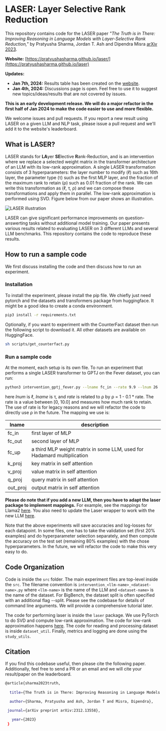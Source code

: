 # LASER: Layer Selective Rank Reduction

This repository contains code for the LASER paper _"The Truth is in There: Improving Reasoning in Language Models with Layer-Selective Rank Reduction,"_ by Pratyusha Sharma, Jordan T. Ash and Dipendra Misra [arXiv 2023](https://arxiv.org/pdf/2312.13558.pdf). 

**Website:** [https://pratyushasharma.github.io/laser/](https://pratyushasharma.github.io/laser)

**Updates:**
- **Jan 7th, 2024:** Results table has been created on the [website](https://pratyushasharma.github.io/laser). 
- **Jan 4th, 2024:** Discussions page is open. Feel free to use it to suggest new topics/ideas/results that are not covered by issues.

**This is an early development release. We will do a major refactor in the first half of Jan 2024 to make the code easier to use and more flexible.** 

We welcome issues and pull requests. If you report a new result using LASER on a given LLM and NLP task, please issue a pull request and we'll add it to the website's leaderboard.

## What is LASER?

LASER stands for **LA**yer **SE**lective **R**ank-Reduction, and is an intervention where we replace a selected weight matrix in the transformer architecture of an LLM with its low-rank approximation. A single LASER transformation consists of 3 hyperparameters: the layer number to modify (&ell;) such as 16th layer, the parameter type (&tau;) such as the first MLP layer, and the fraction of the maximum rank to retain (&rho;) such as 0.01 fraction of the rank. We can write this transformation as (&ell;, &tau;, &rho;) and we can compose these transformations and apply them in parallel. The low-rank approximation is performed using SVD. Figure below from our paper shows an illustration.

![LASER illustration](https://pratyushasharma.github.io/laser/images/main.png)

LASER can give significant performance improvements on question-answerting tasks without additional model training. Our paper presents various results related to evaluating LASER on 3 different LLMs and several LLM benchmarks. This repository contains the code to reproduce these results.

## How to run a sample code

We first discuss installing the code and then discuss how to run an experiment.

### Installation

To install the experiment, please install the pip file. We chiefly just need pytorch and the datasets and transformers package from huggingface. It might be a good idea to create a conda environment.

```bash
pip3 install -r requirements.txt
```

Optionally, if you want to experiment with the CounterFact dataset then run the following script to download it. All other datasets are available on HuggingFace.

```bash
sh scripts/get_counterfact.py
```

### Run a sample code

At the moment, each setup is its own file. To run an experiment that performs a single LASER transformer to GPTJ on the Fever dataset, you can run:

```bash
python3 intervention_gptj_fever.py --lname fc_in --rate 9.9 --lnum 26
```

here _lnum_ is &ell;, _lname_ is &tau;, and _rate_ is related to &rho; by &rho; = 1 - 0.1 * rate. The rate is a value between [0, 10.0] and measures how much rank to retain. The use of rate is for legacy reasons and we will refactor the code to directly use &rho; in the future. The mapping we use is:

**lname** | **description**| 
--- | --- |
fc_in | first layer of MLP |
fc_out | second layer of MLP | 
fc_up | a third MLP weight matrix in some LLM, used for Hadamard multiplication | 
k_proj | key matrix in self attention | 
v_proj | value matrix in self attention | 
q_proj | query matrix in self attention | 
out_proj | output matrix in self attention |

**Please do note that if you add a new LLM, then you have to adapt the laser package to implement mappings.** For example, see the mappings for Llama2 [here](https://github.com/pratyushasharma/laser/blob/main/src/laser/llama2_laser.py#L22). You also need to update the Laser wrapper to work with the new LLM [here](https://github.com/pratyushasharma/laser/blob/main/src/laser/LaserWrapper.py#L20).

Note that the above experiments will save accuracies and log-losses for each datapoint. In some files, one has to take the validation set (first 20% examples) and do hyperparameter selection separately, and then compute the accuracy on the test set (remaining 80% examples) with the chose hyperparameters. In the future, we will refactor the code to make this very easy to do.

## Code Organization

Code is inside the `src` folder. The main experiment files are top-level inside the `src`. The filename convention is `intervention_<llm-name>_<dataset-name>.py` where `<llm-name>` is the name of the LLM and `<dataset-name>` is the name of the dataset. For BigBench, the dataset split is often specified with an additional flag --split. Please see the codebase for details of command line arguments. We will provide a comprehensive tutorial later.

The code for performing laser is inside the `laser` package. We use PyTorch to do SVD and compute low-rank approximation. The code for low-rank approximation happens [here](https://github.com/pratyushasharma/laser/blob/main/src/laser/matrix_utils.py#L39). The code for reading and processing dataset is inside `dataset_util`. Finally, metrics and logging are done using the `study_utils`.  

## Citation

If you find this codebase useful, then please cite the following paper. Additionally, feel free to send a PR or an email and we will cite your result/paper on the leaderboard.

```bash
@article{sharma2023truth,
 
  title={The Truth is in There: Improving Reasoning in Language Models with Layer-Selective Rank Reduction},

  author={Sharma, Pratyusha and Ash, Jordan T and Misra, Dipendra},

 journal={arXiv preprint arXiv:2312.13558},

   year={2023}
 }
```
